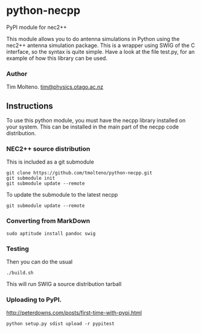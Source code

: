 # python-necpp
PyPI module for nec2++

This module allows you to do antenna simulations in Python using the nec2++ antenna
simulation package. This is a wrapper using SWIG of the C interface, so the syntax
is quite simple. Have a look at the file test.py, for an example of how this 
library can be used.

### Author

Tim Molteno. tim@physics.otago.ac.nz

## Instructions

To use this python module, you must have the necpp library installed on your system. This can
be installed in the main part of the necpp code distribution.

### NEC2++ source distribution

This is included as a git submodule

    git clone https://github.com/tmolteno/python-necpp.git
    git submodule init
    git submodule update --remote

To update the submodule to the latest necpp

    git submodule update --remote

### Converting from MarkDown

    sudo aptitude install pandoc swig

### Testing

Then you can do the usual

    ./build.sh

This will run SWIG a source distribution tarball

### Uploading to PyPI.

http://peterdowns.com/posts/first-time-with-pypi.html

    python setup.py sdist upload -r pypitest
